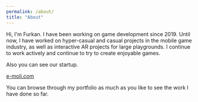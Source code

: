 ```yaml
---
permalink: /about/
title: "About"
---
```


<p>Hi, I'm Furkan. I have been working on game development since 2019. Until now, I have worked on hyper-casual and casual projects in the mobile game industry, as well as interactive AR projects for large playgrounds. I continue to work actively and continue to try to create enjoyable games.
</p>

<p>
Also you can see our startup.
  
[e-moli.com](e-moli.com)
</p>

<p>You can browse through my portfolio as much as you like to see the work I have done so far.</p>
